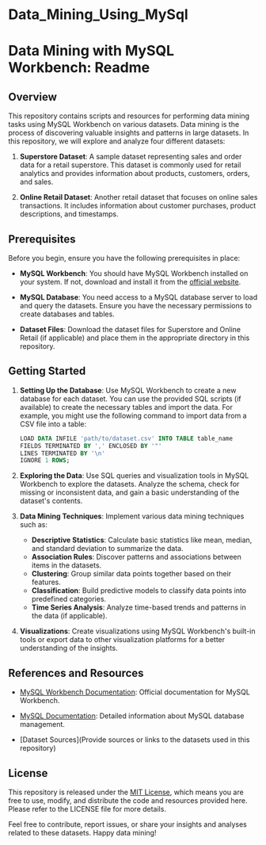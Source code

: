 # Data_Mining_Using_MySql
# Data Mining with MySQL Workbench: Readme

## Overview

This repository contains scripts and resources for performing data mining tasks using MySQL Workbench on various datasets. Data mining is the process of discovering valuable insights and patterns in large datasets. In this repository, we will explore and analyze four different datasets:

1. **Superstore Dataset**: A sample dataset representing sales and order data for a retail superstore. This dataset is commonly used for retail analytics and provides information about products, customers, orders, and sales.

2. **Online Retail Dataset**: Another retail dataset that focuses on online sales transactions. It includes information about customer purchases, product descriptions, and timestamps.


## Prerequisites

Before you begin, ensure you have the following prerequisites in place:

- **MySQL Workbench**: You should have MySQL Workbench installed on your system. If not, download and install it from the [official website](https://www.mysql.com/products/workbench/).

- **MySQL Database**: You need access to a MySQL database server to load and query the datasets. Ensure you have the necessary permissions to create databases and tables.

- **Dataset Files**: Download the dataset files for Superstore and Online Retail (if applicable) and place them in the appropriate directory in this repository.

## Getting Started

1. **Setting Up the Database**: Use MySQL Workbench to create a new database for each dataset. You can use the provided SQL scripts (if available) to create the necessary tables and import the data. For example, you might use the following command to import data from a CSV file into a table:

   ```sql
   LOAD DATA INFILE 'path/to/dataset.csv' INTO TABLE table_name
   FIELDS TERMINATED BY ',' ENCLOSED BY '"'
   LINES TERMINATED BY '\n'
   IGNORE 1 ROWS;
   ```

2. **Exploring the Data**: Use SQL queries and visualization tools in MySQL Workbench to explore the datasets. Analyze the schema, check for missing or inconsistent data, and gain a basic understanding of the dataset's contents.

3. **Data Mining Techniques**: Implement various data mining techniques such as:
   - **Descriptive Statistics**: Calculate basic statistics like mean, median, and standard deviation to summarize the data.
   - **Association Rules**: Discover patterns and associations between items in the datasets.
   - **Clustering**: Group similar data points together based on their features.
   - **Classification**: Build predictive models to classify data points into predefined categories.
   - **Time Series Analysis**: Analyze time-based trends and patterns in the data (if applicable).

4. **Visualizations**: Create visualizations using MySQL Workbench's built-in tools or export data to other visualization platforms for a better understanding of the insights.

## References and Resources

- [MySQL Workbench Documentation](https://dev.mysql.com/doc/workbench/en/): Official documentation for MySQL Workbench.

- [MySQL Documentation](https://dev.mysql.com/doc/): Detailed information about MySQL database management.

- [Dataset Sources](Provide sources or links to the datasets used in this repository)

## License

This repository is released under the [MIT License](LICENSE), which means you are free to use, modify, and distribute the code and resources provided here. Please refer to the LICENSE file for more details.

Feel free to contribute, report issues, or share your insights and analyses related to these datasets. Happy data mining!
